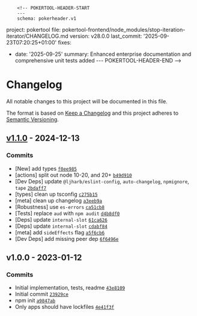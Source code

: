         <!-- POKERTOOL-HEADER-START
        ---
        schema: pokerheader.v1
project: pokertool
file: pokertool-frontend/node_modules/stop-iteration-iterator/CHANGELOG.md
version: v28.0.0
last_commit: '2025-09-23T07:20:25+01:00'
fixes:
- date: '2025-09-25'
  summary: Enhanced enterprise documentation and comprehensive unit tests added
        ---
        POKERTOOL-HEADER-END -->
# Changelog

All notable changes to this project will be documented in this file.

The format is based on [Keep a Changelog](https://keepachangelog.com/en/1.0.0/)
and this project adheres to [Semantic Versioning](https://semver.org/spec/v2.0.0.html).

## [v1.1.0](https://github.com/ljharb/stop-iteration-iterator/compare/v1.0.0...v1.1.0) - 2024-12-13

### Commits

- [New] add types [`f0ee985`](https://github.com/ljharb/stop-iteration-iterator/commit/f0ee985afeccf2950e693757266c77baeaab50f5)
- [actions] split out node 10-20, and 20+ [`b49d910`](https://github.com/ljharb/stop-iteration-iterator/commit/b49d9101ff21b27e30ce6b2c52e121b36efaa7e8)
- [Dev Deps] update `@ljharb/eslint-config`, `auto-changelog`, `npmignore`, `tape` [`2bdaff7`](https://github.com/ljharb/stop-iteration-iterator/commit/2bdaff787a45d4034c079bd308c4a9ba2b09950e)
- [types] clean up tsconfig [`c275b15`](https://github.com/ljharb/stop-iteration-iterator/commit/c275b15940ed12955e77bf2fd764ff507788637d)
- [meta] clean up changelog [`a3eeb9a`](https://github.com/ljharb/stop-iteration-iterator/commit/a3eeb9a763063e27a560f09d25b865f40e373154)
- [Robustness] use `es-errors` [`ca51cb8`](https://github.com/ljharb/stop-iteration-iterator/commit/ca51cb8d7ef259e4aa8e4a9289f0c187fc08d560)
- [Tests] replace `aud` with `npm audit` [`d4b8df0`](https://github.com/ljharb/stop-iteration-iterator/commit/d4b8df04328f133b65bec028c5f78715cd061357)
- [Deps] update `internal-slot` [`61ca626`](https://github.com/ljharb/stop-iteration-iterator/commit/61ca626be1bd5e9bb6051f70b32e3d49b8abcd6a)
- [Deps] update `internal-slot` [`cdabf84`](https://github.com/ljharb/stop-iteration-iterator/commit/cdabf8419d448faaacd1b5d87c839acb7a6eb899)
- [meta] add `sideEffects` flag [`a5f6cb6`](https://github.com/ljharb/stop-iteration-iterator/commit/a5f6cb6e9fa8859115e452c22d4ef90366dc4d0f)
- [Dev Deps] add missing peer dep [`6f6496e`](https://github.com/ljharb/stop-iteration-iterator/commit/6f6496ec5c47499f5e30b80268e2ce545a5469ba)

## v1.0.0 - 2023-01-12

### Commits

- Initial implementation, tests, readme [`43e8109`](https://github.com/ljharb/stop-iteration-iterator/commit/43e81099d2f2b63ff3a8a253ad13dd8279c9e2dc)
- Initial commit [`23929ce`](https://github.com/ljharb/stop-iteration-iterator/commit/23929ce525165bfe54f053284fd066dce8598486)
- npm init [`a9847ab`](https://github.com/ljharb/stop-iteration-iterator/commit/a9847ab637a7c223fb7478d47caf04e89ba283ff)
- Only apps should have lockfiles [`4e41f3f`](https://github.com/ljharb/stop-iteration-iterator/commit/4e41f3fbbaf8a1d32b12514d7296961e5df73e4b)
